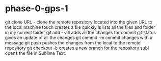 # phase-0-gps-1
git clone URL - clone the remote repository located into the given URL to the local machine
touch creates a file quickly
ls lists all the files and folder in my current folder
git add --all adds all the changes for commit
git status gives an update of all the changes
git commit -m commit changes with a message
git push pushes the changes from the local to the remote repository
git checkout -b creates a new branch for the repository
subl opens the file in Sublime Text.

